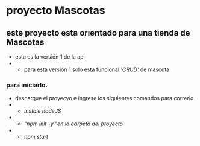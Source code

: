 # proyecto Mascotas

## este proyecto esta orientado para una tienda de Mascotas
 - esta es la versión 1 de la api
 - - para esta versión 1 solo esta funcional *'CRUD'* de mascota

### para iniciarlo.
 - descargue el proyecyo e ingrese los siguientes comandos para correrlo
 - - *instale nodeJS*
 - - *"npm init -y "en la carpeta del proyecto*
 - - *npm start*
